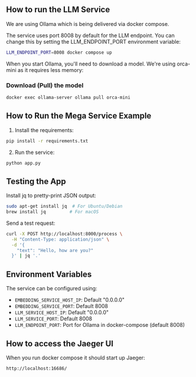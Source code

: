 ## How to run the LLM Service

We are using Ollama which is being delivered via docker compose.

The service uses port 8008 by default for the LLM endpoint. You can change this by setting the LLM_ENDPOINT_PORT environment variable:

```sh
LLM_ENDPOINT_PORT=8008 docker compose up
```

When you start Ollama, you'll need to download a model. We're using orca-mini as it requires less memory:

### Download (Pull) the model

```sh
docker exec ollama-server ollama pull orca-mini
```

## How to Run the Mega Service Example

1. Install the requirements:
```sh
pip install -r requirements.txt
```

2. Run the service:
```sh
python app.py
```

## Testing the App

Install jq to pretty-print JSON output:
```sh
sudo apt-get install jq  # For Ubuntu/Debian
brew install jq         # For macOS
```

Send a test request:
```sh
curl -X POST http://localhost:8000/process \
  -H "Content-Type: application/json" \
  -d '{
    "text": "Hello, how are you?"
  }' | jq '.'
```

## Environment Variables

The service can be configured using:
- `EMBEDDING_SERVICE_HOST_IP`: Default "0.0.0.0"
- `EMBEDDING_SERVICE_PORT`: Default 8008
- `LLM_SERVICE_HOST_IP`: Default "0.0.0.0"
- `LLM_SERVICE_PORT`: Default 8008
- `LLM_ENDPOINT_PORT`: Port for Ollama in docker-compose (default 8008)

## How to access the Jaeger UI

When you run docker compose it should start up Jaeger:

```sh
http://localhost:16686/
```
